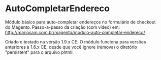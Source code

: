 AutoCompletarEndereco
=====================

Módulo básico para auto-completar endereços no formulário de checkout do Magento.
Passo-a-passo da criação (com vídeo) em: http://mariosam.com.br/magento/modulo-auto-completar-endereco/

Criado e testado na versão 1.9.x CE.
O módulo funciona para versões anteriores à 1.6.x CE, desde que você ignore (remova) o diretório "persistent" para o arquivo phtml.

